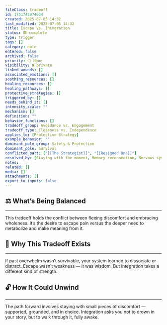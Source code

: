 ```yaml
---
fileClass: tradeoff
id: 1751743974034
created: 2025-07-05 14:32
last_modified: 2025-07-05 14:32
title: Escape Vs. Integration
status: 🟩 complete
type: trigger
tags: []
category: note
entered: false
archived: false
priority: ⚪ None
visibility: 🔒 private
linked_wounds: []
associated_emotions: []
soothing_resources: []
healing_resources: []
healing_pathways: []
protective_strategies: []
triggered_by: []
needs_behind_it: []
intensity_scale: ""
mechanism: []
definition: ""
behavior_functions: []
tradeoff_group: Avoidance vs. Engagement
tradeoff_type: Closeness vs. Independence
applies_to: [Protective Strategy]
example_behavior: ""
dominant_pole_group: Safety & Protection
dominant_pole: Survival
conflicted_part: ["[[The Strategist]]", "[[Resigned One]]"]
resolved_by: [Staying with the moment, Memory reconnection, Nervous system repair]
notes: 
related: []
media: []
attachments: []
export_to_inputs: false
---
```


## ⚖️ What’s Being Balanced
---
This tradeoff holds the conflict between fleeing discomfort and embracing wholeness. It’s the desire to escape pain versus the deeper need to metabolize and make meaning from it.

## 🤔 Why This Tradeoff Exists
---
If past overwhelm wasn’t survivable, your system learned to dissociate or distract. Escape wasn’t weakness — it was wisdom. But integration takes a different kind of strength.

## 🔓 How It Could Unwind
---
The path forward involves staying with small pieces of discomfort — supported, grounded, and in choice. Integration asks you not to drown in your story, but to walk through it, fully awake.
